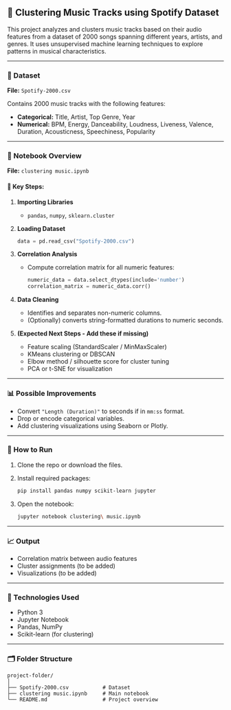 ## 🎵 Clustering Music Tracks using Spotify Dataset

This project analyzes and clusters music tracks based on their audio features from a dataset of 2000 songs spanning different years, artists, and genres. It uses unsupervised machine learning techniques to explore patterns in musical characteristics.

---

### 📁 Dataset

**File:** `Spotify-2000.csv`

Contains 2000 music tracks with the following features:

* **Categorical:** Title, Artist, Top Genre, Year
* **Numerical:** BPM, Energy, Danceability, Loudness, Liveness, Valence, Duration, Acousticness, Speechiness, Popularity

---

### 📒 Notebook Overview

**File:** `clustering music.ipynb`

#### 📌 Key Steps:

1. **Importing Libraries**

   * `pandas`, `numpy`, `sklearn.cluster`

2. **Loading Dataset**

   ```python
   data = pd.read_csv("Spotify-2000.csv")
   ```

3. **Correlation Analysis**

   * Compute correlation matrix for all numeric features:

     ```python
     numeric_data = data.select_dtypes(include='number')
     correlation_matrix = numeric_data.corr()
     ```

4. **Data Cleaning**

   * Identifies and separates non-numeric columns.
   * (Optionally) converts string-formatted durations to numeric seconds.

5. **(Expected Next Steps - Add these if missing)**

   * Feature scaling (StandardScaler / MinMaxScaler)
   * KMeans clustering or DBSCAN
   * Elbow method / silhouette score for cluster tuning
   * PCA or t-SNE for visualization

---

### 📊 Possible Improvements

* Convert `"Length (Duration)"` to seconds if in `mm:ss` format.
* Drop or encode categorical variables.
* Add clustering visualizations using Seaborn or Plotly.

---

### 🚀 How to Run

1. Clone the repo or download the files.
2. Install required packages:

   ```bash
   pip install pandas numpy scikit-learn jupyter
   ```
3. Open the notebook:

   ```bash
   jupyter notebook clustering\ music.ipynb
   ```

---

### 📈 Output

* Correlation matrix between audio features
* Cluster assignments (to be added)
* Visualizations (to be added)

---

### 🧠 Technologies Used

* Python 3
* Jupyter Notebook
* Pandas, NumPy
* Scikit-learn (for clustering)

---

### 🗂 Folder Structure

```
project-folder/
│
├── Spotify-2000.csv           # Dataset
├── clustering music.ipynb     # Main notebook
└── README.md                  # Project overview
